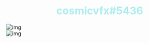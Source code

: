<center>
  <h1 style="color: #adeeef">cosmicvfx#5436</h1>
  
  
  
</center>


![img](https://github-readme-stats.vercel.app/api?username=cosmllc&show_icons=true&theme=radical)<br>
![img](https://github-readme-stats.vercel.app/api/top-langs/?username=cosmllc&theme=radical&layout=compact)
